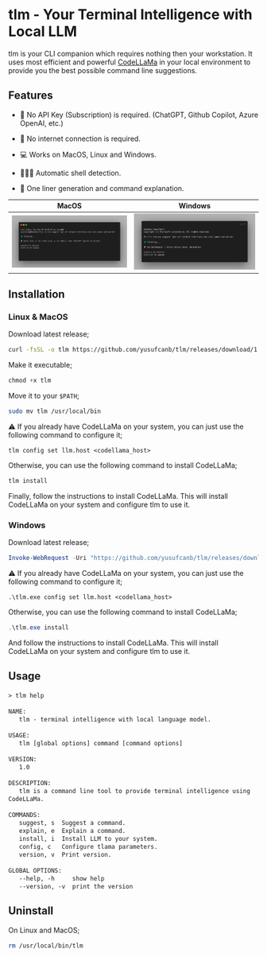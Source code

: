 # tlm - Your Terminal Intelligence with Local LLM

tlm is your CLI companion which requires nothing then your workstation. It uses most efficient and powerful [CodeLLaMa](https://ai.meta.com/blog/code-llama-large-language-model-coding/) in your local environment to provide you the best possible command line suggestions.

## Features

- 💸 No API Key (Subscription) is required. (ChatGPT, Github Copilot, Azure OpenAI, etc.) 

- 📡 No internet connection is required.

- 💻 Works on MacOS, Linux and Windows.

- 👩🏻‍💻 Automatic shell detection.
 
- 🚀 One liner generation and command explanation.


MacOS             |  Windows |
:-------------------------:|:-------------------------:
![](./assets/macos.png)  |  ![](./assets/powershell.png)


## Installation

### Linux & MacOS

Download latest release;

```bash
curl -fsSL -o tlm https://github.com/yusufcanb/tlm/releases/download/1.0-alpha.0/tlama_1.0-alpha.0_linux_amd64
```

Make it executable;

```powershell
chmod +x tlm
```

Move it to your `$PATH`;

```bash
sudo mv tlm /usr/local/bin
```

⚠️ If you already have CodeLLaMa on your system, you can just use the following command to configure it;
```
tlm config set llm.host <codellama_host>
```

Otherwise, you can use the following command to install CodeLLaMa;

```bash
tlm install
```
Finally, follow the instructions to install CodeLLaMa. This will install CodeLLaMa on your system and configure tlm to use it.

### Windows

Download latest release;

```powershell
Invoke-WebRequest -Uri "https://github.com/yusufcanb/tlm/releases/download/1.0-alpha.0/tlama_1.0-alpha.0_windows_amd64.exe" -OutFile "tlm.exe"
```

⚠️ If you already have CodeLLaMa on your system, you can just use the following command to configure it;
```
.\tlm.exe config set llm.host <codellama_host>
```

Otherwise, you can use the following command to install CodeLLaMa;

```powershell
.\tlm.exe install
```

And follow the instructions to install CodeLLaMa. This will install CodeLLaMa on your system and configure tlm to use it.

## Usage

```
> tlm help      

NAME:
   tlm - terminal intelligence with local language model.                      
                                                                               
USAGE:                                                                         
   tlm [global options] command [command options]                              
                                                                               
VERSION:                                                                       
   1.0                                                                         
                                                                               
DESCRIPTION:                                                                   
   tlm is a command line tool to provide terminal intelligence using CodeLLaMa.
                                                                               
COMMANDS:                                                                      
   suggest, s  Suggest a command.                                              
   explain, e  Explain a command.                                              
   install, i  Install LLM to your system.                                     
   config, c   Configure tlama parameters.                                     
   version, v  Print version.                                                  
                                                                               
GLOBAL OPTIONS:                                                                
   --help, -h     show help                                                    
   --version, -v  print the version 
```


## Uninstall

On Linux and MacOS;

```bash
rm /usr/local/bin/tlm
```
